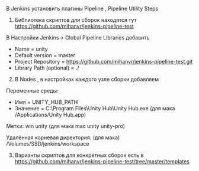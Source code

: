 В Jenkins установить плагины Pipeline , Pipeline Utility Steps

1. Библиотека скриптов для сборок находятся тут https://github.com/mihanvr/jenkins-pipeline-test

В Настройки Jenkins-> Global Pipeline Libraries добавить
  * Name = unity
  * Default version = master
  * Project Repository = https://github.com/mihanvr/jenkins-pipeline-test.git
  * Library Path (optional) = ./

2. В Nodes , в настройках каждого узле сборки добавляем

Переменные среды:
* Имя = UNITY_HUB_PATH
* Значение = C:\Program Files\Unity Hub\Unity Hub.exe (для мака /Applications/Unity Hub.app)

Метки:
win unity (для мака mac unity unity-pro)

Удалённая корневая директория:
(для мака) /Volumes/SSD/jenkins/workspace

3. Варианты скриптов для конкретных сборок есть в https://github.com/mihanvr/jenkins-pipeline-test/tree/master/templates

